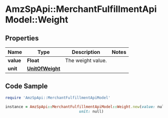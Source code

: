 # AmzSpApi::MerchantFulfillmentApiModel::Weight

## Properties

Name | Type | Description | Notes
------------ | ------------- | ------------- | -------------
**value** | **Float** | The weight value. | 
**unit** | [**UnitOfWeight**](UnitOfWeight.md) |  | 

## Code Sample

```ruby
require 'AmzSpApi::MerchantFulfillmentApiModel'

instance = AmzSpApi::MerchantFulfillmentApiModel::Weight.new(value: null,
                                 unit: null)
```


